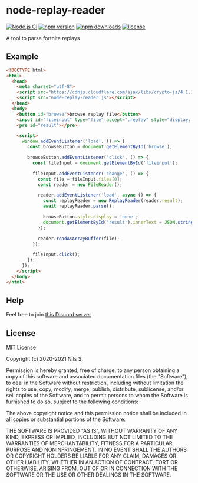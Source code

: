 # node-replay-reader

[![Node.js CI](https://github.com/ThisNils/node-replay-reader/actions/workflows/main.yml/badge.svg)](https://github.com/ThisNils/node-replay-reader/actions/workflows/main.yml)
[![npm version](https://img.shields.io/npm/v/replay-reader.svg)](https://npmjs.com/package/replay-reader)
[![npm downloads](https://img.shields.io/npm/dm/replay-reader.svg)](https://npmjs.com/package/replay-reader)
[![license](https://img.shields.io/npm/l/replay-reader.svg)](https://github.com/ThisNils/node-replay-reader/blob/master/LICENSE)

A tool to parse fortnite replays

## Example
```html
<!DOCTYPE html>
<html>
  <head>
    <meta charset="utf-8">
    <script src="https://cdnjs.cloudflare.com/ajax/libs/crypto-js/4.1.1/crypto-js.min.js"></script>
    <script src="node-replay-reader.js"></script>
  </head>
  <body>
    <button id="browse">browse replay file</button>
    <input id="fileinput" type="file" accept=".replay" style="display: none">
    <pre id="result"></pre>

    <script>
      window.addEventListener('load', () => {
        const browseButton = document.getElementById('browse');

        browseButton.addEventListener('click', () => {
          const fileInput = document.getElementById('fileinput');

          fileInput.addEventListener('change', () => {
            const file = fileInput.files[0];
            const reader = new FileReader();

            reader.addEventListener('load', async () => {
              const replayReader = new ReplayReader(reader.result);
              await replayReader.parse();

              browseButton.style.display = 'none';
              document.getElementById('result').innerText = JSON.stringify(replayReader.toObject(), null, 2);
            });

            reader.readAsArrayBuffer(file);
          });

          fileInput.click();
        });  
      });
    </script>
  </body>
</html>
```

## Help
Feel free to join [this Discord server](https://discord.gg/HsUFr5f)

## License
MIT License

Copyright (c) 2020-2021 Nils S.

Permission is hereby granted, free of charge, to any person obtaining a copy
of this software and associated documentation files (the "Software"), to deal
in the Software without restriction, including without limitation the rights
to use, copy, modify, merge, publish, distribute, sublicense, and/or sell
copies of the Software, and to permit persons to whom the Software is
furnished to do so, subject to the following conditions:

The above copyright notice and this permission notice shall be included in all
copies or substantial portions of the Software.

THE SOFTWARE IS PROVIDED "AS IS", WITHOUT WARRANTY OF ANY KIND, EXPRESS OR
IMPLIED, INCLUDING BUT NOT LIMITED TO THE WARRANTIES OF MERCHANTABILITY,
FITNESS FOR A PARTICULAR PURPOSE AND NONINFRINGEMENT. IN NO EVENT SHALL THE
AUTHORS OR COPYRIGHT HOLDERS BE LIABLE FOR ANY CLAIM, DAMAGES OR OTHER
LIABILITY, WHETHER IN AN ACTION OF CONTRACT, TORT OR OTHERWISE, ARISING FROM,
OUT OF OR IN CONNECTION WITH THE SOFTWARE OR THE USE OR OTHER DEALINGS IN THE
SOFTWARE.

